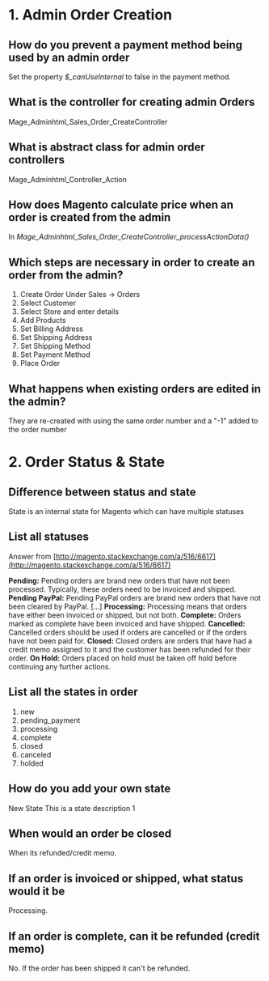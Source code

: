 # 1. Admin Order Creation


## How do you prevent a payment method being used by an admin order

Set the property *$_canUseInternal* to false in the payment method.

## What is the controller for creating admin Orders

Mage_Adminhtml_Sales_Order_CreateController

## What is abstract class for admin order controllers

Mage_Adminhtml_Controller_Action

## How does Magento calculate price when an order is created from the admin

In *Mage_Adminhtml_Sales_Order_CreateController_processActionData()*

## Which steps are necessary in order to create an order from the admin?

1. Create Order Under Sales -> Orders
2. Select Customer
3. Select Store and enter details
4. Add Products
5. Set Billing Address
6. Set Shipping Address
7. Set Shipping Method
8. Set Payment Method
9. Place Order

## What happens when existing orders are edited in the admin?

They are re-created with using the same order number and a "-1" added to the order number


# 2. Order Status & State

## Difference between status and state

State is an internal state for Magento which can have multiple statuses

## List all statuses

Answer from [http://magento.stackexchange.com/a/516/6617](http://magento.stackexchange.com/a/516/6617)

**Pending:** Pending orders are brand new orders that have not been processed. Typically, these orders need to be invoiced and shipped.
**Pending PayPal:** Pending PayPal orders are brand new orders that have not been cleared by PayPal. [...]
**Processing:** Processing means that orders have either been invoiced or shipped, but not both.
**Complete:** Orders marked as complete have been invoiced and have shipped.
**Cancelled:** Cancelled orders should be used if orders are cancelled or if the orders have not been paid for.
**Closed:** Closed orders are orders that have had a credit memo assigned to it and the customer has been refunded for their order.
**On Hold:** Orders placed on hold must be taken off hold before continuing any further actions.  

## List all the states in order

1. new
2. pending_payment
3. processing
4. complete
5. closed
6. canceled
7. holded


## How do you add your own state

<global>
  <sales>
    <order>
      <states>
        <new_state>
          <label>New State</label>
          <description>This is a state description</state>
          <statues>
            <pending default="1" />
            <pending_paypal />
          </statues>
          <visible_on_front>1</visible_on_front>
        </new_state>
      </states>


## When would an order be closed

When its refunded/credit memo.

## If an order is invoiced or shipped, what status would it be

Processing.

## If an order is complete, can it be refunded (credit memo)

No. If the order has been shipped it can't be refunded.

